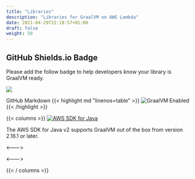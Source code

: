 ```yaml
---
title: "Libraries"
description: "Libraries for GraalVM on AWS Lambda"
date: 2021-04-29T22:18:57+01:00
draft: false
weight: 50
---
```


## GitHub Shields.io Badge 

Please add the follow badge to help developers know your library is GraalVM ready.

<img src="https://img.shields.io/badge/GraalVM-Enabled-orange?style=plastic">

GitHub Markdown
{{< highlight md "linenos=table" >}}
![GraalVM Enabled](https://img.shields.io/badge/GraalVM-Enabled-orange?style=plastic)
{{< /highlight >}}

{{< columns >}}
[<img src="/libraries/aws-sdk-java-v2.png" alt="AWS SDK for Java" class="img-responsive">](https://aws.amazon.com/blogs/developer/graalvm-native-image-support-in-the-aws-sdk-for-java-2-x/)

The AWS SDK for Java v2 supports GraalVM out of the box from version 2.16.1 or later.

<--->


<--->


{{< / columns >}}


